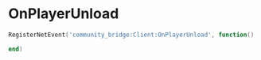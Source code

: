 # OnPlayerUnload

```lua
RegisterNetEvent('community_bridge:Client:OnPlayerUnload', function()

end)
```

